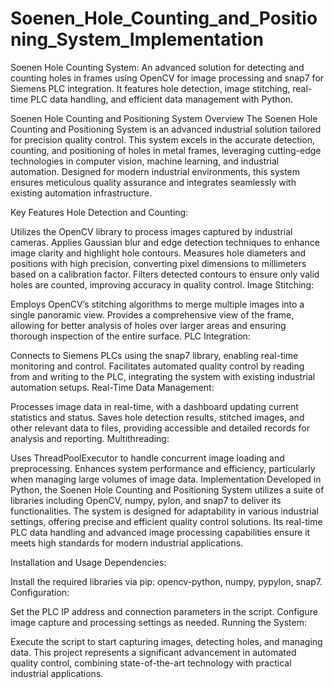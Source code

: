 # Soenen_Hole_Counting_and_Positioning_System_Implementation
Soenen Hole Counting System: An advanced solution for detecting and counting holes in frames using OpenCV for image processing and snap7 for Siemens PLC integration. It features hole detection, image stitching, real-time PLC data handling, and efficient data management with Python.

Soenen Hole Counting and Positioning System
Overview
The Soenen Hole Counting and Positioning System is an advanced industrial solution tailored for precision quality control. This system excels in the accurate detection, counting, and positioning of holes in metal frames, leveraging cutting-edge technologies in computer vision, machine learning, and industrial automation. Designed for modern industrial environments, this system ensures meticulous quality assurance and integrates seamlessly with existing automation infrastructure.

Key Features
Hole Detection and Counting:

Utilizes the OpenCV library to process images captured by industrial cameras.
Applies Gaussian blur and edge detection techniques to enhance image clarity and highlight hole contours.
Measures hole diameters and positions with high precision, converting pixel dimensions to millimeters based on a calibration factor.
Filters detected contours to ensure only valid holes are counted, improving accuracy in quality control.
Image Stitching:

Employs OpenCV’s stitching algorithms to merge multiple images into a single panoramic view.
Provides a comprehensive view of the frame, allowing for better analysis of holes over larger areas and ensuring thorough inspection of the entire surface.
PLC Integration:

Connects to Siemens PLCs using the snap7 library, enabling real-time monitoring and control.
Facilitates automated quality control by reading from and writing to the PLC, integrating the system with existing industrial automation setups.
Real-Time Data Management:

Processes image data in real-time, with a dashboard updating current statistics and status.
Saves hole detection results, stitched images, and other relevant data to files, providing accessible and detailed records for analysis and reporting.
Multithreading:

Uses ThreadPoolExecutor to handle concurrent image loading and preprocessing.
Enhances system performance and efficiency, particularly when managing large volumes of image data.
Implementation
Developed in Python, the Soenen Hole Counting and Positioning System utilizes a suite of libraries including OpenCV, numpy, pylon, and snap7 to deliver its functionalities. The system is designed for adaptability in various industrial settings, offering precise and efficient quality control solutions. Its real-time PLC data handling and advanced image processing capabilities ensure it meets high standards for modern industrial applications.

Installation and Usage
Dependencies:

Install the required libraries via pip: opencv-python, numpy, pypylon, snap7.
Configuration:

Set the PLC IP address and connection parameters in the script.
Configure image capture and processing settings as needed.
Running the System:

Execute the script to start capturing images, detecting holes, and managing data.
This project represents a significant advancement in automated quality control, combining state-of-the-art technology with practical industrial applications.
